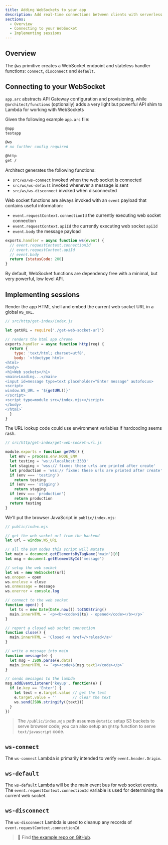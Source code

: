 ```yaml
---
title: Adding WebSockets to your app
description: Add real-time connections between clients with serverless functions.
sections:
  - Overview
  - Connecting to your WebSocket
  - Implementing sessions
---
```


## Overview

The `@ws` primitive creates a WebSocket endpoint and stateless handler functions: `connect`, `disconnect` and `default`.


## Connecting to your WebSocket

`app.arc` abstracts API Gateway configuration and provisioning, while `@architect/functions` (optionally) adds a very light but powerful API shim to Lambda for working with WebSockets

Given the following example `app.arc` file:

```bash
@app
testapp

@ws
# no further config required

@http
get /
```

Architect generates the following functions:

- `src/ws/ws-connect` invoked when the web socket is connected
- `src/ws/ws-default` invoked whenever a message is sent
- `src/ws/ws-disconnect` invoked when disconnected

Web socket functions are always invoked with an `event` payload that contains useful information:

- `event.requestContext.connectionId` the currently executing web socket connection
- `event.requestContext.apiId` the currently executing web socket `apiId`
- `event.body` the message payload

```javascript
exports.handler = async function ws(event) {
  // event.requestContext.connectionId
  // event.requestContext.apiId
  // event.body
  return {statusCode: 200}
}
```

By default, WebSocket functions are dependency free with a minimal, but very powerful, low level API. 

## Implementing sessions

Render the app HTML shell and embed the current web socket URL in a global `WS_URL`.

```javascript
// src/http/get-index/index.js

let getURL = require('./get-web-socket-url')

// renders the html app chrome
exports.handler = async function http(req) {
  return {
    type: 'text/html; charset=utf8',
    body: `<!doctype html>
<html>
<body>
<h1>Web sockets</h1>
<main>Loading...</main>
<input id=message type=text placeholder="Enter message" autofocus>
<script>
window.WS_URL = '${getURL()}'
</script>
<script type=module src=/index.mjs></script>
</body>
</html>`
  }
}
```

The URL lookup code could use environment variables if hardcoding seems rash.

```javascript
// src/http/get-index/get-web-socket-url.js

module.exports = function getWS() {
  let env = process.env.NODE_ENV
  let testing = 'ws://localhost:3333'
  let staging = 'wss:// fixme: these urls are printed after create'
  let production = 'wss:// fixme: these urls are printed after create'
  if (env === 'testing')
    return testing
  if (env === 'staging')
    return staging
  if (env === 'production')
    return production
  return testing
}
```

We'll put the browser JavaScript in `public/index.mjs`:

```javascript
// public/index.mjs

// get the web socket url from the backend
let url = window.WS_URL

// all the DOM nodes this script will mutate
let main = document.getElementsByTagName('main')[0]
let msg = document.getElementById('message')

// setup the web socket
let ws = new WebSocket(url)
ws.onopen = open
ws.onclose = close
ws.onmessage = message
ws.onerror = console.log

// connect to the web socket
function open() {
  let ts = new Date(Date.now()).toISOString()
  main.innerHTML = `<p><b><code>${ts} - opened</code></b></p>`
}

// report a closed web socket connection
function close() {
  main.innerHTML = 'Closed <a href=/>reload</a>'
}

// write a message into main
function message(e) {
  let msg = JSON.parse(e.data)
  main.innerHTML += `<p><code>${msg.text}</code></p>`
}

// sends messages to the lambda
msg.addEventListener('keyup', function(e) {
  if (e.key == 'Enter') {
    let text = e.target.value // get the text
    e.target.value = ''       // clear the text
    ws.send(JSON.stringify({text}))
  }
})
```

> The `/public/index.mjs` path assumes `@static` setup S3 buckets to serve browser code; you can also setup an `@http` function to serve `text/javascript` code.

## `ws-connect`

The `ws-connect` Lambda is primarily intended to verify `event.header.Origin`. 

## `ws-default`

The `ws-default` Lambda will be the main event bus for web socket events. The `event.requestContext.connectionId` variable is used for determining the current web socket.

## `ws-disconnect`

The `ws-disconnect` Lambda is used to cleanup any records of `event.requestContext.connectionId`.

> 🔭 Find [the example repo on GitHub](https://github.com/architect/arc-example-ws).
